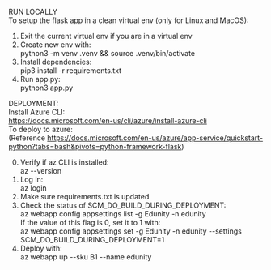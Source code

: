 RUN LOCALLY  
To setup the flask app in a clean virtual env (only for Linux and MacOS):

1. Exit the current virtual env if you are in a virtual env
2. Create new env with:  
python3 -m venv .venv && source .venv/bin/activate
3. Install dependencies:  
pip3 install -r requirements.txt
4. Run app.py:  
python3 app.py  

DEPLOYMENT:  
Install Azure CLI:  
https://docs.microsoft.com/en-us/cli/azure/install-azure-cli  
To deploy to azure:  
(Reference https://docs.microsoft.com/en-us/azure/app-service/quickstart-python?tabs=bash&pivots=python-framework-flask)

0. Verify if az CLI is installed:  
az --version
1. Log in:  
az login
2. Make sure requirements.txt is updated
3. Check the status of SCM_DO_BUILD_DURING_DEPLOYMENT:  
az webapp config appsettings list -g Edunity -n edunity  
If the value of this flag is 0, set it to 1 with:  
az webapp config appsettings set -g Edunity -n edunity --settings SCM_DO_BUILD_DURING_DEPLOYMENT=1  
4. Deploy with:  
az webapp up --sku B1 --name edunity

